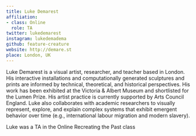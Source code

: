 ```yaml
---
title: Luke Demarest
affiliation:
- class: Online
  role: TA
twitter: lukedemarest
instagram: lukedemadema
github: feature-creature
website: http://demare.st
place: London, UK
---
```

Luke Demarest is a visual artist, researcher, and teacher based in London. His interactive installations and computationally generated sculptures and prints are informed by technical, theoretical, and historical perspectives. His work has been exhibited at the Victoria & Albert Museum and shortlisted for the Lumen Prize. His artist practice is currently supported by Arts Council England. Luke also collaborates with academic researchers to visually represent, explore, and explain complex systems that exhibit emergent behavior over time (e.g., international labour migration and modern slavery).

Luke was a TA in the Online Recreating the Past class
